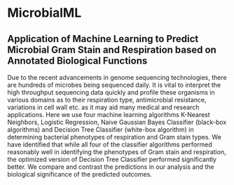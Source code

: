 # MicrobialML
## Application of Machine Learning to Predict Microbial Gram Stain and Respiration based on Annotated Biological Functions

Due to the recent advancements in genome sequencing technologies, there are hundreds of microbes being sequenced daily. It is vital to interpret the high throughput sequencing data quickly and profile these organisms in various domains as to their respiration type, antimicrobial resistance, variations in cell wall etc. as it may aid many medical and research applications. Here we use four machine learning algorithms K-Nearest Neighbors, Logistic Regression, Naive Gaussian Bayes Classifier (black-box algorithms) and Decision Tree Classifier (white-box algorithm) in determining bacterial phenotypes of respiration and Gram stain types. We have identified that while all four of the classifier algorithms performed reasonably well in identifying the phenotypes of Gram stain and respiration, the optimized version of Decision Tree Classifier performed significantly better. We compare and contrast the predictions in our analysis and the biological significance of the predicted outcomes. 
